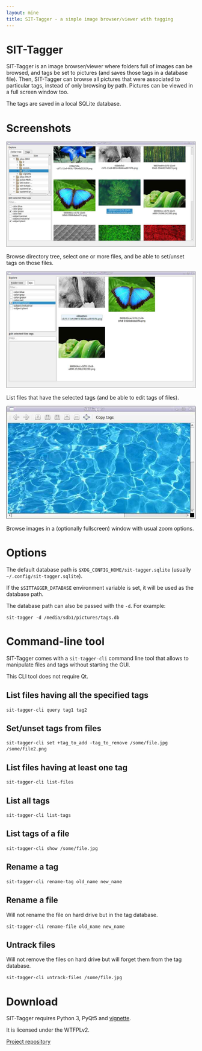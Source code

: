 ```yaml
---
layout: mine
title: SIT-Tagger - a simple image browser/viewer with tagging
---
```


# SIT-Tagger

SIT-Tagger is an image browser/viewer where folders full of images can be browsed, and tags be set to pictures (and saves those tags in a database file).
Then, SIT-Tagger can browse all pictures that were associated to particular tags, instead of only browsing by path.
Pictures can be viewed in a full screen window too.

The tags are saved in a local SQLite database.

# Screenshots

![File browser](shot-dirview.jpg)

Browse directory tree, select one or more files, and be able to set/unset tags on those files.

![Tag browser](shot-tagview.jpg)

List files that have the selected tags (and be able to edit tags of files).

![Picture view](shot-pic.jpg)

Browse images in a (optionally fullscreen) window with usual zoom options.

# Options

The default database path is `$XDG_CONFIG_HOME/sit-tagger.sqlite` (usually `~/.config/sit-tagger.sqlite`).

If the `$SITTAGGER_DATABASE` environment variable is set, it will be used as the database path.

The database path can also be passed with the `-d`. For example:

	sit-tagger -d /media/sdb1/pictures/tags.db

# Command-line tool

SIT-Tagger comes with a `sit-tagger-cli` command line tool that allows to manipulate files and tags without starting the GUI.

This CLI tool does not require Qt.

## List files having all the specified tags

	sit-tagger-cli query tag1 tag2

## Set/unset tags from files

	sit-tagger-cli set +tag_to_add -tag_to_remove /some/file.jpg /some/file2.png

## List files having at least one tag

	sit-tagger-cli list-files

## List all tags

	sit-tagger-cli list-tags

## List tags of a file

	sit-tagger-cli show /some/file.jpg

## Rename a tag

	sit-tagger-cli rename-tag old_name new_name

## Rename a file

Will not rename the file on hard drive but in the tag database.

	sit-tagger-cli rename-file old_name new_name

## Untrack files

Will not remove the files on hard drive but will forget them from the tag database.

	sit-tagger-cli untrack-files /some/file.jpg

# Download

SIT-Tagger requires Python 3, PyQt5 and [vignette](https://pypi.org/project/vignette/).

It is licensed under the WTFPLv2.

[Project repository](https://github.com/hydrargyrum/sit-tagger)
